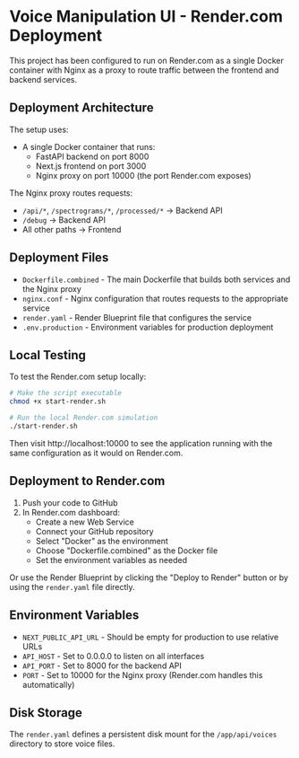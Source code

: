 # Voice Manipulation UI - Render.com Deployment

This project has been configured to run on Render.com as a single Docker container with Nginx as a proxy to route traffic between the frontend and backend services.

## Deployment Architecture

The setup uses:
- A single Docker container that runs:
  - FastAPI backend on port 8000
  - Next.js frontend on port 3000
  - Nginx proxy on port 10000 (the port Render.com exposes)

The Nginx proxy routes requests:
- `/api/*`, `/spectrograms/*`, `/processed/*` → Backend API
- `/debug` → Backend API
- All other paths → Frontend

## Deployment Files

- `Dockerfile.combined` - The main Dockerfile that builds both services and the Nginx proxy
- `nginx.conf` - Nginx configuration that routes requests to the appropriate service
- `render.yaml` - Render Blueprint file that configures the service
- `.env.production` - Environment variables for production deployment

## Local Testing

To test the Render.com setup locally:

```bash
# Make the script executable
chmod +x start-render.sh

# Run the local Render.com simulation
./start-render.sh
```

Then visit http://localhost:10000 to see the application running with the same configuration as it would on Render.com.

## Deployment to Render.com

1. Push your code to GitHub
2. In Render.com dashboard:
   - Create a new Web Service
   - Connect your GitHub repository
   - Select "Docker" as the environment
   - Choose "Dockerfile.combined" as the Docker file
   - Set the environment variables as needed

Or use the Render Blueprint by clicking the "Deploy to Render" button or by using the `render.yaml` file directly.

## Environment Variables

- `NEXT_PUBLIC_API_URL` - Should be empty for production to use relative URLs
- `API_HOST` - Set to 0.0.0.0 to listen on all interfaces
- `API_PORT` - Set to 8000 for the backend API
- `PORT` - Set to 10000 for the Nginx proxy (Render.com handles this automatically)

## Disk Storage

The `render.yaml` defines a persistent disk mount for the `/app/api/voices` directory to store voice files.